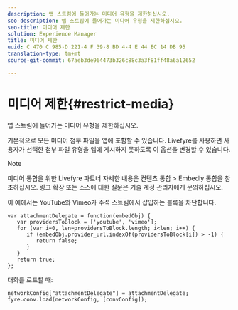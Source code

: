 ```yaml
---
description: 앱 스트림에 들어가는 미디어 유형을 제한하십시오.
seo-description: 앱 스트림에 들어가는 미디어 유형을 제한하십시오.
seo-title: 미디어 제한
solution: Experience Manager
title: 미디어 제한
uuid: C 470 C 985-D 221-4 F 39-8 BD 4-4 E 44 EC 14 DB 95
translation-type: tm+mt
source-git-commit: 67aeb3de964473b326c88c3a3f81ff48a6a12652

---
```



# 미디어 제한{#restrict-media}

앱 스트림에 들어가는 미디어 유형을 제한하십시오.

기본적으로 모든 미디어 첨부 파일을 앱에 포함할 수 있습니다. Livefyre를 사용하면 사용자가 선택한 첨부 파일 유형을 앱에 게시하지 못하도록 이 옵션을 변경할 수 있습니다.

>[!NOTE]
>
>미디어 통합을 위한 Livefyre 파트너 자세한 내용은 컨텐츠 통합 > Embedly 통합을 참조하십시오. 링크 확장 또는 소스에 대한 질문은 기술 계정 관리자에게 문의하십시오.

이 예에서는 YouTube와 Vimeo가 주석 스트림에서 삽입하는 블록을 차단합니다.

```
var attachmentDelegate = function(embedObj) { 
   var providersToBlock = ['youtube', 'vimeo']; 
   for (var i=0, len=providersToBlock.length; i<len; i++) { 
      if (embedObj.provider_url.indexOf(providersToBlock[i]) > -1) { 
         return false; 
      } 
   } 
   return true; 
};
```

대화를 로드할 때:

```
networkConfig["attachmentDelegate"] = attachmentDelegate; 
fyre.conv.load(networkConfig, [convConfig]);
```

